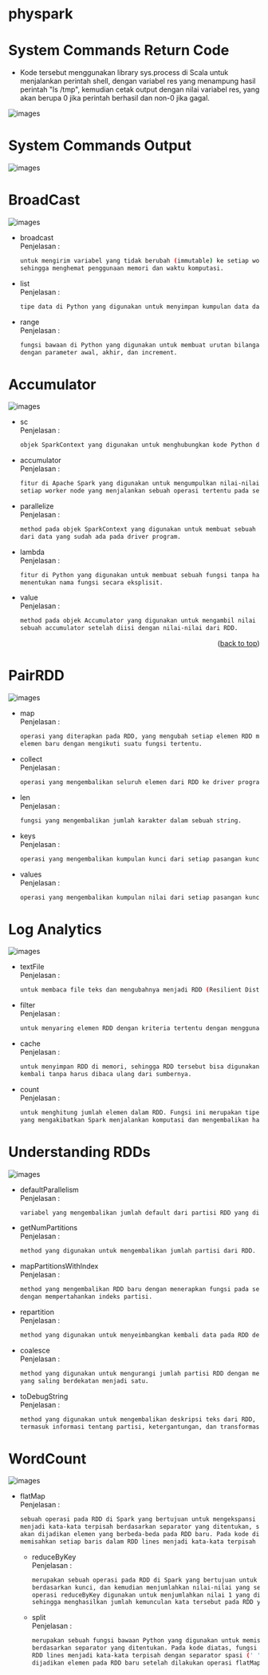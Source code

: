 # physpark

<a name="readme-top"></a>

# System Commands Return Code
  - Kode tersebut menggunakan library sys.process di Scala untuk menjalankan perintah shell, dengan variabel res yang menampung hasil perintah "ls /tmp", kemudian cetak output dengan nilai variabel res, yang akan berupa 0 jika perintah berhasil dan non-0 jika gagal.
  
![images]( images/Executing_system.png )

# System Commands Output

![images]( images/SystemCommandsOutput.png )

# BroadCast

![images]( images/BroadCast.png )

   - broadcast <br>
     Penjelasan :
     ```sh
     untuk mengirim variabel yang tidak berubah (immutable) ke setiap worker node hanya sekali, 
     sehingga menghemat penggunaan memori dan waktu komputasi.
     ```
     
   - list <br>
     Penjelasan :
     ```sh
     tipe data di Python yang digunakan untuk menyimpan kumpulan data dalam satu variabel.
     ```
     
   - range <br>
     Penjelasan :
     ```sh
     fungsi bawaan di Python yang digunakan untuk membuat urutan bilangan bulat 
     dengan parameter awal, akhir, dan increment.
     ```

# Accumulator

![images]( images/Accumulator.png )

   - sc <br>
     Penjelasan :
     ```sh
     objek SparkContext yang digunakan untuk menghubungkan kode Python dengan mesin Spark.
     ```
     
   - accumulator <br>
     Penjelasan :
     ```sh
     fitur di Apache Spark yang digunakan untuk mengumpulkan nilai-nilai dari 
     setiap worker node yang menjalankan sebuah operasi tertentu pada sebuah RDD.
     ```
     
   - parallelize <br>
     Penjelasan :
     ```sh
     method pada objek SparkContext yang digunakan untuk membuat sebuah RDD 
     dari data yang sudah ada pada driver program.
     ```
     
   - lambda <br>
     Penjelasan :
     ```sh
     fitur di Python yang digunakan untuk membuat sebuah fungsi tanpa harus 
     menentukan nama fungsi secara eksplisit.
     ```
     
   - value <br>
     Penjelasan :
     ```sh
     method pada objek Accumulator yang digunakan untuk mengambil nilai akhir dari 
     sebuah accumulator setelah diisi dengan nilai-nilai dari RDD.
     ```
<p align="right">(<a href="#readme-top">back to top</a>)</p>

# PairRDD

![images]( images/PairRDD.png )

- map <br>
     Penjelasan :
     ```sh
     operasi yang diterapkan pada RDD, yang mengubah setiap elemen RDD menjadi 
     elemen baru dengan mengikuti suatu fungsi tertentu.
     ```
     
- collect <br>
     Penjelasan :
     ```sh
     operasi yang mengembalikan seluruh elemen dari RDD ke driver program sebagai array atau list.
     ```
     
- len <br>
     Penjelasan :
     ```sh
     fungsi yang mengembalikan jumlah karakter dalam sebuah string.
     ```
     
- keys <br>
     Penjelasan :
     ```sh
     operasi yang mengembalikan kumpulan kunci dari setiap pasangan kunci-nilai dalam Pair RDD.
     ```
     
- values <br>
     Penjelasan :
     ```sh
     operasi yang mengembalikan kumpulan nilai dari setiap pasangan kunci-nilai dalam Pair RDD.
     ```
     
    
# Log Analytics

![images]( images/LogAnalytics.png )

   - textFile <br>
     Penjelasan :
     ```sh
     untuk membaca file teks dan mengubahnya menjadi RDD (Resilient Distributed Dataset) di Spark.
     ```
     
   - filter <br>
     Penjelasan :
     ```sh
     untuk menyaring elemen RDD dengan kriteria tertentu dengan menggunakan sebuah fungsi lambda.
     ```
     
   - cache <br>
     Penjelasan :
     ```sh
     untuk menyimpan RDD di memori, sehingga RDD tersebut bisa digunakan 
     kembali tanpa harus dibaca ulang dari sumbernya.
     ```
     
   - count <br>
     Penjelasan :
     ```sh
     untuk menghitung jumlah elemen dalam RDD. Fungsi ini merupakan tipe action di Spark, 
     yang mengakibatkan Spark menjalankan komputasi dan mengembalikan hasil ke driver program.
     ```

# Understanding RDDs

![images]( images/UnderstandingRDD.png )

   - defaultParallelism <br>
     Penjelasan :
     ```sh
     variabel yang mengembalikan jumlah default dari partisi RDD yang dibuat di SparkContext.
     ```
     
   - getNumPartitions <br>
     Penjelasan :
     ```sh
     method yang digunakan untuk mengembalikan jumlah partisi dari RDD.
     ```
     
   - mapPartitionsWithIndex <br>
     Penjelasan :
     ```sh
     method yang mengembalikan RDD baru dengan menerapkan fungsi pada setiap partisi, 
     dengan mempertahankan indeks partisi.
     ```
     
   - repartition <br>
     Penjelasan :
     ```sh
     method yang digunakan untuk menyeimbangkan kembali data pada RDD dengan mengubah jumlah partisi.
     ```
     
   - coalesce <br>
     Penjelasan :
     ```sh
     method yang digunakan untuk mengurangi jumlah partisi RDD dengan menggabungkan partisi 
     yang saling berdekatan menjadi satu.
     ```
     
   - toDebugString <br>
     Penjelasan :
     ```sh
     method yang digunakan untuk mengembalikan deskripsi teks dari RDD, 
     termasuk informasi tentang partisi, ketergantungan, dan transformasi yang dijalankan pada RDD.
     ```

# WordCount

![images]( images/WordCount.png )

- flatMap <br>
     Penjelasan :
     ```sh
     sebuah operasi pada RDD di Spark yang bertujuan untuk mengekspansi baris RDD dengan memisahkan setiap baris 
     menjadi kata-kata terpisah berdasarkan separator yang ditentukan, sehingga setiap kata yang diperoleh kemudian 
     akan dijadikan elemen yang berbeda-beda pada RDD baru. Pada kode di atas, operasi flatMap digunakan untuk 
     memisahkan setiap baris dalam RDD lines menjadi kata-kata terpisah dengan separator spasi (' ').
     ```
     
   - reduceByKey <br>
     Penjelasan :
     ```sh
     merupakan sebuah operasi pada RDD di Spark yang bertujuan untuk mengelompokkan pasangan kunci-nilai 
     berdasarkan kunci, dan kemudian menjumlahkan nilai-nilai yang sesuai dengan kunci yang sama. Dalam kode di atas, 
     operasi reduceByKey digunakan untuk menjumlahkan nilai 1 yang dihasilkan oleh operasi map pada setiap kunci kata yang sama, 
     sehingga menghasilkan jumlah kemunculan kata tersebut pada RDD yang dihasilkan.
     ```
     
   - split <br>
     Penjelasan :
     ```sh
     merupakan sebuah fungsi bawaan Python yang digunakan untuk memisahkan sebuah string menjadi beberapa bagian, 
     berdasarkan separator yang ditentukan. Pada kode diatas, fungsi split digunakan untuk memisahkan setiap baris 
     RDD lines menjadi kata-kata terpisah dengan separator spasi (' '), sehingga setiap kata tersebut kemudian 
     dijadikan elemen pada RDD baru setelah dilakukan operasi flatMap.
     ```
